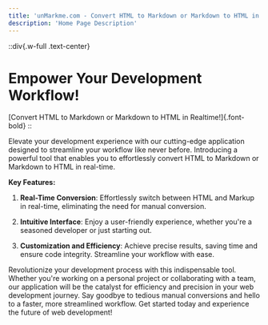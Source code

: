 ```yaml
---
title: 'unMarkme.com - Convert HTML to Markdown or Markdown to HTML in Realtime!'
description: 'Home Page Description'
---
```


::div{.w-full .text-center}

# Empower Your Development Workflow!

[Convert HTML to Markdown or Markdown to HTML in Realtime!]{.font-bold}
::

Elevate your development experience with our cutting-edge application designed to streamline your workflow like never before. Introducing a powerful tool that enables you to effortlessly convert HTML to Markdown or Markdown to HTML in real-time.

**Key Features:**

1. **Real-Time Conversion**: Effortlessly switch between HTML and Markup in real-time, eliminating the need for manual conversion.

2. **Intuitive Interface**: Enjoy a user-friendly experience, whether you're a seasoned developer or just starting out.

3. **Customization and Efficiency**: Achieve precise results, saving time and ensure code integrity. Streamline your workflow with ease.

Revolutionize your development process with this indispensable tool. Whether you're working on a personal project or collaborating with a team, our application will be the catalyst for efficiency and precision in your web development journey. Say goodbye to tedious manual conversions and hello to a faster, more streamlined workflow. Get started today and experience the future of web development!
